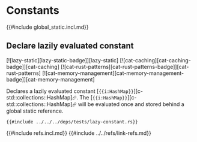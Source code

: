 # Constants

{{#include global_static.incl.md}}

## Declare lazily evaluated constant

[![lazy-static][lazy-static-badge]][lazy-static]  [![cat-caching][cat-caching-badge]][cat-caching]  [![cat-rust-patterns][cat-rust-patterns-badge]][cat-rust-patterns]  [![cat-memory-management][cat-memory-management-badge]][cat-memory-management]

Declares a lazily evaluated constant [`{{i:HashMap}}`][c-std::collections::HashMap]⮳. The [`{{i:HashMap}}`][c-std::collections::HashMap]⮳ will be evaluated once and stored behind a global static reference.

```rust,editable
{{#include ../../../deps/tests/lazy-constant.rs}}
```

{{#include refs.incl.md}}
{{#include ../../refs/link-refs.md}}
